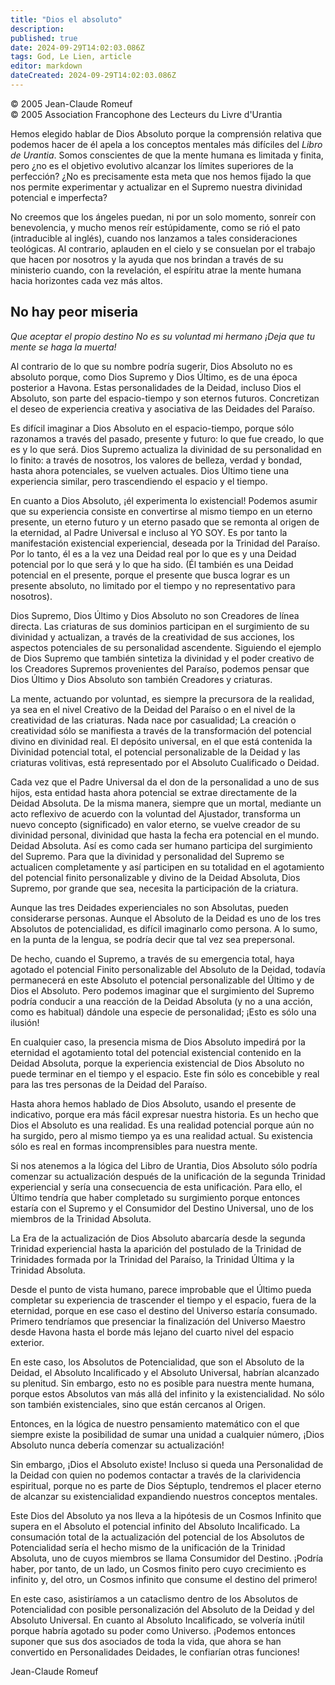 ```yaml
---
title: "Dios el absoluto"
description: 
published: true
date: 2024-09-29T14:02:03.086Z
tags: God, Le Lien, article
editor: markdown
dateCreated: 2024-09-29T14:02:03.086Z
---
```


<p class="v-card tema v-sheet--gris claro aclarar-3 px-2">© 2005 Jean-Claude Romeuf<br>© 2005 Association Francophone des Lecteurs du Livre d'Urantia</p>


Hemos elegido hablar de Dios Absoluto porque la comprensión relativa que podemos hacer de él apela a los conceptos mentales más difíciles del _Libro de Urantia_. Somos conscientes de que la mente humana es limitada y finita, pero ¿no es el objetivo evolutivo alcanzar los límites superiores de la perfección? ¿No es precisamente esta meta que nos hemos fijado la que nos permite experimentar y actualizar en el Supremo nuestra divinidad potencial e imperfecta?

No creemos que los ángeles puedan, ni por un solo momento, sonreír con benevolencia, y mucho menos reír estúpidamente, como se rió el pato (intraducible al inglés), cuando nos lanzamos a tales consideraciones teológicas. Al contrario, aplauden en el cielo y se consuelan por el trabajo que hacen por nosotros y la ayuda que nos brindan a través de su ministerio cuando, con la revelación, el espíritu atrae la mente humana hacia horizontes cada vez más altos.

## No hay peor miseria

_Que aceptar el propio destino_
_No es su voluntad mi hermano_
_¡Deja que tu mente se haga la muerta!_

Al contrario de lo que su nombre podría sugerir, Dios Absoluto no es absoluto porque, como Dios Supremo y Dios Último, es de una época posterior a Havona. Estas personalidades de la Deidad, incluso Dios el Absoluto, son parte del espacio-tiempo y son eternos futuros. Concretizan el deseo de experiencia creativa y asociativa de las Deidades del Paraíso.

Es difícil imaginar a Dios Absoluto en el espacio-tiempo, porque sólo razonamos a través del pasado, presente y futuro: lo que fue creado, lo que es y lo que será. Dios Supremo actualiza la divinidad de su personalidad en lo finito: a través de nosotros, los valores de belleza, verdad y bondad, hasta ahora potenciales, se vuelven actuales. Dios Último tiene una experiencia similar, pero trascendiendo el espacio y el tiempo.

En cuanto a Dios Absoluto, ¡él experimenta lo existencial! Podemos asumir que su experiencia consiste en convertirse al mismo tiempo en un eterno presente, un eterno futuro y un eterno pasado que se remonta al origen de la eternidad, al Padre Universal e incluso al YO SOY. Es por tanto la manifestación existencial experiencial, deseada por la Trinidad del Paraíso. Por lo tanto, él es a la vez una Deidad real por lo que es y una Deidad potencial por lo que será y lo que ha sido. (Él también es una Deidad potencial en el presente, porque el presente que busca lograr es un presente absoluto, no limitado por el tiempo y no representativo para nosotros).

Dios Supremo, Dios Último y Dios Absoluto no son Creadores de línea directa. Las criaturas de sus dominios participan en el surgimiento de su divinidad y actualizan, a través de la creatividad de sus acciones, los aspectos potenciales de su personalidad ascendente. Siguiendo el ejemplo de Dios Supremo que también sintetiza la divinidad y el poder creativo de los Creadores Supremos provenientes del Paraíso, podemos pensar que Dios Último y Dios Absoluto son también Creadores y criaturas.

La mente, actuando por voluntad, es siempre la precursora de la realidad, ya sea en el nivel Creativo de la Deidad del Paraíso o en el nivel de la creatividad de las criaturas. Nada nace por casualidad; La creación o creatividad sólo se manifiesta a través de la transformación del potencial divino en divinidad real. El depósito universal, en el que está contenida la Divinidad potencial total, el potencial personalizable de la Deidad y las criaturas volitivas, está representado por el Absoluto Cualificado o Deidad.

Cada vez que el Padre Universal da el don de la personalidad a uno de sus hijos, esta entidad hasta ahora potencial se extrae directamente de la Deidad Absoluta. De la misma manera, siempre que un mortal, mediante un acto reflexivo de acuerdo con la voluntad del Ajustador, transforma un nuevo concepto (significado) en valor eterno, se vuelve creador de su divinidad personal, divinidad que hasta la fecha era potencial en el mundo. Deidad Absoluta. Así es como cada ser humano participa del surgimiento del Supremo. Para que la divinidad y personalidad del Supremo se actualicen completamente y así participen en su totalidad en el agotamiento del potencial finito personalizable y divino de la Deidad Absoluta, Dios Supremo, por grande que sea, necesita la participación de la criatura.

Aunque las tres Deidades experienciales no son Absolutas, pueden considerarse personas. Aunque el Absoluto de la Deidad es uno de los tres Absolutos de potencialidad, es difícil imaginarlo como persona. A lo sumo, en la punta de la lengua, se podría decir que tal vez sea prepersonal.

De hecho, cuando el Supremo, a través de su emergencia total, haya agotado el potencial Finito personalizable del Absoluto de la Deidad, todavía permanecerá en este Absoluto el potencial personalizable del Último y de Dios el Absoluto. Pero podemos imaginar que el surgimiento del Supremo podría conducir a una reacción de la Deidad Absoluta (y no a una acción, como es habitual) dándole una especie de personalidad; ¡Esto es sólo una ilusión!

En cualquier caso, la presencia misma de Dios Absoluto impedirá por la eternidad el agotamiento total del potencial existencial contenido en la Deidad Absoluta, porque la experiencia existencial de Dios Absoluto no puede terminar en el tiempo y el espacio. Este fin sólo es concebible y real para las tres personas de la Deidad del Paraíso.

Hasta ahora hemos hablado de Dios Absoluto, usando el presente de indicativo, porque era más fácil expresar nuestra historia. Es un hecho que Dios el Absoluto es una realidad. Es una realidad potencial porque aún no ha surgido, pero al mismo tiempo ya es una realidad actual. Su existencia sólo es real en formas incomprensibles para nuestra mente.

Si nos atenemos a la lógica del Libro de Urantia, Dios Absoluto sólo podría comenzar su actualización después de la unificación de la segunda Trinidad experiencial y sería una consecuencia de esta unificación. Para ello, el Último tendría que haber completado su surgimiento porque entonces estaría con el Supremo y el Consumidor del Destino Universal, uno de los miembros de la Trinidad Absoluta.

La Era de la actualización de Dios Absoluto abarcaría desde la segunda Trinidad experiencial hasta la aparición del postulado de la Trinidad de Trinidades formada por la Trinidad del Paraíso, la Trinidad Última y la Trinidad Absoluta.

Desde el punto de vista humano, parece improbable que el Último pueda completar su experiencia de trascender el tiempo y el espacio, fuera de la eternidad, porque en ese caso el destino del Universo estaría consumado. Primero tendríamos que presenciar la finalización del Universo Maestro desde Havona hasta el borde más lejano del cuarto nivel del espacio exterior.

En este caso, los Absolutos de Potencialidad, que son el Absoluto de la Deidad, el Absoluto Incalificado y el Absoluto Universal, habrían alcanzado su plenitud. Sin embargo, esto no es posible para nuestra mente humana, porque estos Absolutos van más allá del infinito y la existencialidad. No sólo son también existenciales, sino que están cercanos al Origen.

Entonces, en la lógica de nuestro pensamiento matemático con el que siempre existe la posibilidad de sumar una unidad a cualquier número, ¡Dios Absoluto nunca debería comenzar su actualización!

Sin embargo, ¡Dios el Absoluto existe! Incluso si queda una Personalidad de la Deidad con quien no podemos contactar a través de la clarividencia espiritual, porque no es parte de Dios Séptuplo, tendremos el placer eterno de alcanzar su existencialidad expandiendo nuestros conceptos mentales.

Este Dios del Absoluto ya nos lleva a la hipótesis de un Cosmos Infinito que supera en el Absoluto el potencial infinito del Absoluto Incalificado. La consumación total de la actualización del potencial de los Absolutos de Potencialidad sería el hecho mismo de la unificación de la Trinidad Absoluta, uno de cuyos miembros se llama Consumidor del Destino. ¡Podría haber, por tanto, de un lado, un Cosmos finito pero cuyo crecimiento es infinito y, del otro, un Cosmos infinito que consume el destino del primero!

En este caso, asistiríamos a un cataclismo dentro de los Absolutos de Potencialidad con posible personalización del Absoluto de la Deidad y del Absoluto Universal. En cuanto al Absoluto Incalificado, se volvería inútil porque habría agotado su poder como Universo. ¡Podemos entonces suponer que sus dos asociados de toda la vida, que ahora se han convertido en Personalidades Deidades, le confiarían otras funciones!

Jean-Claude Romeuf

